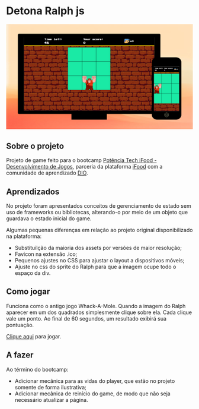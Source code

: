 # Detona Ralph js

![Detona Ralph js](/src/images/share.png)

## Sobre o projeto
Projeto de game feito para o bootcamp [Potência Tech iFood - Desenvolvimento de Jogos](https://web.dio.me/track/potencia-tech-ifood-desenvolvimento-de-jogos?ref=CG&utm_source=ativos-90D&utm_medium=plataforma&utm_campaign=ifood-potencia-tech-2023&utm_term=banner-modal&utm_content=trilha-jogos-inscricoes-abertas), parceria da plataforma [iFood](https://www.ifood.com.br/) com a comunidade de aprendizado [DIO](https://web.dio.me).

## Aprendizados
No projeto foram apresentados conceitos de gerenciamento de estado sem uso de frameworks ou bibliotecas, alterando-o por meio de um objeto que guardava o estado inicial do game.

Algumas pequenas diferenças em relação ao projeto original disponibilizado na plataforma:
- Substituilção da maioria dos assets por versões de maior resolução;
- Favicon na extensão .ico;
- Pequenos ajustes no CSS para ajustar o layout a dispositivos móveis;
- Ajuste no css do sprite do Ralph para que a imagem ocupe todo o espaço da div.

## Como jogar
Funciona como o antigo jogo Whack-A-Mole. Quando a imagem do  Ralph aparecer em um dos quadrados simplesmente clique sobre ela. Cada clique vale um ponto. Ao final de 60 segundos, um resultado exibirá sua pontuação.

[Clique aqui](https://cleytonferreira.github.io/detona-ralph-js/) para jogar.

## A fazer
Ao término do bootcamp:
- Adicionar mecânica para as vidas do player, que estão no projeto somente de forma ilustrativa;
- Adicionar mecânica de reinício do game, de modo que não seja necessário atualizar a página.